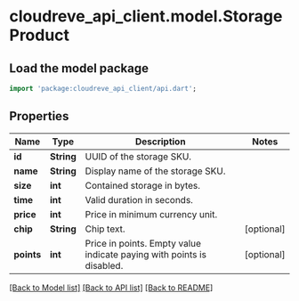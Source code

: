 # cloudreve_api_client.model.StorageProduct

## Load the model package
```dart
import 'package:cloudreve_api_client/api.dart';
```

## Properties
Name | Type | Description | Notes
------------ | ------------- | ------------- | -------------
**id** | **String** | UUID of the storage SKU. | 
**name** | **String** | Display name of the storage SKU. | 
**size** | **int** | Contained storage in bytes. | 
**time** | **int** | Valid duration in seconds. | 
**price** | **int** | Price in minimum currency unit. | 
**chip** | **String** | Chip text. | [optional] 
**points** | **int** | Price in points. Empty value indicate paying with points is disabled. | [optional] 

[[Back to Model list]](../README.md#documentation-for-models) [[Back to API list]](../README.md#documentation-for-api-endpoints) [[Back to README]](../README.md)


